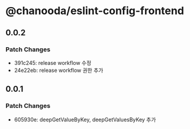 # @chanooda/eslint-config-frontend

## 0.0.2

### Patch Changes

- 391c245: release workflow 수정
- 24e22eb: release workflow 권한 추가

## 0.0.1

### Patch Changes

- 605930e: deepGetValueByKey, deepGetValuesByKey 추가
